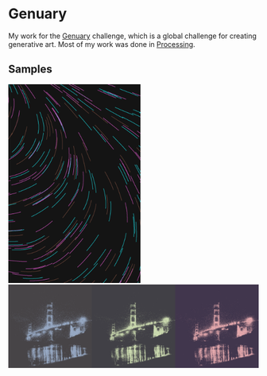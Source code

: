 # Genuary

My work for the [Genuary](https://genuary.art) challenge, which is a global challenge for creating generative art. Most of my work was done in [Processing](https://processing.org/).

## Samples

<img src="jan4_fidenza/72.77489.png" height="400" width="auto"  />

<img src="jan2_dithering/output.png" width="600"  />
